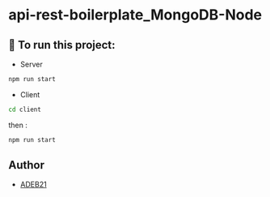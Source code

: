 # api-rest-boilerplate_MongoDB-Node


## 🚀 To run this project:
- Server

```bash
npm run start 
```
- Client

```bash
cd client

```
then : 
```bash
npm run start

```
## Author

- [ADEB21](https://github.com/ADEB21)


